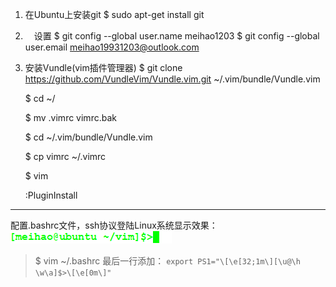 1.  在Ubuntu上安装git
	$ sudo apt-get install git
	
2. 　设置
	$ git config --global user.name meihao1203
	$ git config --global user.email meihao19931203@outlook.com
	

3. 安装Vundle(vim插件管理器)
	$ git clone https://github.com/VundleVim/Vundle.vim.git   ~/.vim/bundle/Vundle.vim

	$ cd ~/
	
	$ mv .vimrc vimrc.bak
	
	$ cd ~/.vim/bundle/Vundle.vim
	
	$ cp vimrc ~/.vimrc
	
	$ vim
	
	:PluginInstall


----------
配置.bashrc文件，ssh协议登陆Linux系统显示效果：![img.png](https://github.com/meihao1203/Vim/blob/master/img.png)
>	$ vim ~/.bashrc
最后一行添加：
	`export PS1="\[\e[32;1m\][\u@\h \w\a]$>\[\e[0m\]"`
